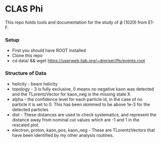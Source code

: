 # CLAS Phi 
This repo holds tools and documentation for the study of $\phi$ (1020) from E1-F.  

### Setup 
- First you should have ROOT installed 
- Clone this repo 
- cd data/ && wget https://userweb.jlab.org/~dmriser/lfs/events.root

### Structure of Data
- helicity - beam helicity 
- topology - 3 is fully exclusive, 0 means no negative kaon was detected and the TLorentzVector for kaon_neg is the missing state X 
- alpha - the confidence level for each particle id, in the case of no particle it is set to 0.  This has been skimmed to be above 1e-3 for the detected particles
- dist - These distances are used to check systematics, and represent the distance away from nominal cut values which are -1 and 1 in the rescaled plot.  
- electron, proton, kaon_pos, kaon_neg - These are TLorentzVectors that have been identified by my other analysis routines.